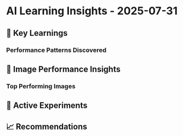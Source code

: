 # AI Learning Insights - 2025-07-31

## 🧠 Key Learnings

### Performance Patterns Discovered

## 📸 Image Performance Insights

### Top Performing Images

## 🔬 Active Experiments


## 📈 Recommendations

